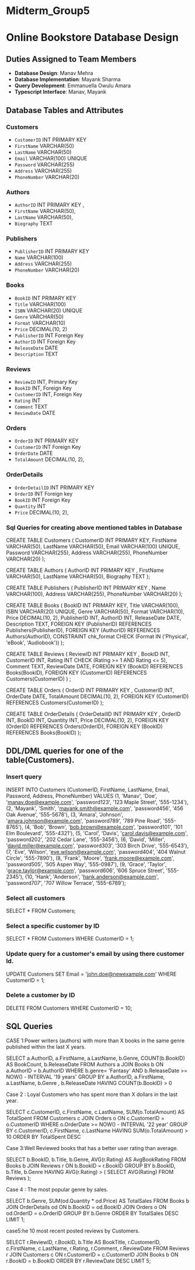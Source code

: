 # Midterm_Group5
# Online Bookstore Database Design

## Duties Assigned to Team Members
- **Database Design**: Manav Mehra
- **Database Implementation**: Mayank Sharma
- **Query Development**: Emmanuella Owulu Amara
- **Typescript Interface**: Manav, Mayank 

## Database Tables and Attributes

### Customers
- `CustomerID` INT PRIMARY KEY
- `FirstName` VARCHAR(50)
- `LastName` VARCHAR(50)
- `Email` VARCHAR(100) UNIQUE
- `Password` VARCHAR(255)
- `Address` VARCHAR(255)
- `PhoneNumber` VARCHAR(20)

### Authors
- `AuthorID` INT PRIMARY KEY ,
- `FirstName` VARCHAR(50),
- `LastName` VARCHAR(50),
- `Biography` TEXT

### Publishers
- `PublisherID` INT PRIMARY KEY 
- `Name` VARCHAR(100)
- `Address` VARCHAR(255)
- `PhoneNumber` VARCHAR(20) 

### Books
- `BookID` INT PRIMARY KEY
- `Title` VARCHAR(100)
- `ISBN` VARCHAR(20) UNIQUE
- `Genre` VARCHAR(50)
- `Format` VARCHAR(10)
- `Price` DECIMAL(10, 2)
- `PublisherID` INT Foreign Key
- `AuthorID` INT Foreign Key
- `ReleaseDate` DATE
- `Description` TEXT

### Reviews
- `ReviewID` INT, Primary Key
- `BookID` INT, Foreign Key
- `CustomerID` INT, Foreign Key
- `Rating` INT
- `Comment` TEXT
- `ReviewDate` DATE

### Orders
- `OrderID` INT PRIMARY KEY
- `CustomerID` INT Foreign Key
- `OrderDate` DATE
- `TotalAmount` DECIMAL(10, 2),

### OrderDetails
- `OrderDetailID` INT PRIMARY KEY
- `OrderID` INT Foreign key
- `BookID` INT Foreign Key
- `Quantity` INT
- `Price` DECIMAL(10, 2),  

### Sql Queries for creating above mentioned tables in Database

CREATE TABLE Customers ( 
CustomerID INT PRIMARY KEY,
FirstName VARCHAR(50), 
LastName VARCHAR(50),
Email VARCHAR(100) UNIQUE, 
Password VARCHAR(255), 
Address VARCHAR(255), 
PhoneNumber VARCHAR(20)
 );

CREATE TABLE Authors ( 
AuthorID INT PRIMARY KEY , 
FirstName VARCHAR(50), 
LastName VARCHAR(50), 
Biography TEXT 
);

CREATE TABLE Publishers (
PublisherID INT PRIMARY KEY , 
Name VARCHAR(100), 
Address VARCHAR(255), 
PhoneNumber VARCHAR(20) 
);

CREATE TABLE Books (
BookID INT PRIMARY KEY,
Title VARCHAR(100),
ISBN VARCHAR(20) UNIQUE,
Genre VARCHAR(50),
Format VARCHAR(10),  
Price DECIMAL(10, 2),
PublisherID INT,
AuthorID INT,
ReleaseDate DATE,
Description TEXT,
FOREIGN KEY (PublisherID) REFERENCES Publishers(PublisherID),
FOREIGN KEY (AuthorID) REFERENCES Authors(AuthorID),
CONSTRAINT chk_format CHECK (Format IN ('Physical', 'eBook', 'Audiobook')) 
 );

CREATE TABLE Reviews ( 
ReviewID INT PRIMARY KEY , 
BookID INT, 
CustomerID INT, 
Rating INT CHECK (Rating >= 1 AND Rating <= 5), 
Comment TEXT, 
ReviewDate DATE, 
FOREIGN KEY (BookID) REFERENCES Books(BookID), 
FOREIGN KEY (CustomerID) REFERENCES Customers(CustomerID) )
;

CREATE TABLE Orders ( 
OrderID INT PRIMARY KEY , 
CustomerID INT, 
OrderDate DATE, 
TotalAmount DECIMAL(10, 2), 
FOREIGN KEY (CustomerID) REFERENCES Customers(CustomerID) 
);

CREATE TABLE OrderDetails ( 
OrderDetailID INT PRIMARY KEY , 
OrderID INT, 
BookID INT, 
Quantity INT,
Price DECIMAL(10, 2), 
FOREIGN KEY (OrderID) REFERENCES Orders(OrderID), 
FOREIGN KEY (BookID) REFERENCES Books(BookID)
 );

## DDL/DML queries for one of the table(Customers).

### Insert query
INSERT INTO Customers (CustomerID, FirstName, LastName, Email, Password, Address, PhoneNumber) VALUES
(1, 'Manav', 'Doe', 'manav.doe@example.com', 'password123', '123 Maple Street', '555-1234'),
(2, 'Mayank', 'Smith', 'mayank.smith@example.com', 'password456', '456 Oak Avenue', '555-5678'),
(3, 'Amara', 'Johnson', 'amara.johnson@example.com', 'password789', '789 Pine Road', '555-8765'),
(4, 'Bob', 'Brown', 'bob.brown@example.com', 'password101', '101 Elm Boulevard', '555-4321'),
(5, 'Carol', 'Davis', 'carol.davis@example.com', 'password202', '202 Cedar Lane', '555-3456'),
(6, 'David', 'Miller', 'david.miller@example.com', 'password303', '303 Birch Drive', '555-6543'),
(7, 'Eve', 'Wilson', 'eve.wilson@example.com', 'password404', '404 Walnut Circle', '555-7890'),
(8, 'Frank', 'Moore', 'frank.moore@example.com', 'password505', '505 Aspen Way', '555-0987'),
(9, 'Grace', 'Taylor', 'grace.taylor@example.com', 'password606', '606 Spruce Street', '555-2345'),
(10, 'Hank', 'Anderson', 'hank.anderson@example.com', 'password707', '707 Willow Terrace', '555-6789');

### Select all customers
SELECT * FROM Customers;

### Select a specific customer by ID
SELECT * FROM Customers WHERE CustomerID = 1;

 ### Update query for a customer's email by using there customer Id.
UPDATE Customers
SET Email = 'john.doe@newexample.com'
WHERE CustomerID = 1;

### Delete a customer by ID
DELETE FROM Customers
WHERE CustomerID = 10;


## SQL Queries

CASE 1:Power writers (authors) with more than X books in the same genre published within the last X years.

SELECT a.AuthorID, a.FirstName, a.LastName, b.Genre, COUNT(b.BookID) AS BookCount, b.ReleaseDate
FROM Authors a 
JOIN Books b ON a.AuthorID = b.AuthorID 
WHERE b.genre= 'Fantasy'
AND b.ReleaseDate >= NOW() - INTERVAL '19 years'
GROUP BY a.AuthorID, a.FirstName, a.LastName, b.Genre , b.ReleaseDate
HAVING COUNT(b.BookID) > 0

Case 2 : Loyal Customers who has spent more than X dollars in the last year.

SELECT
    c.CustomerID,
    c.FirstName,
    c.LastName,
    SUM(o.TotalAmount) AS TotalSpent
FROM Customers c
JOIN Orders o ON c.CustomerID = o.CustomerID 
WHERE o.OrderDate >= NOW() - INTERVAL '22 year'
GROUP BY c.CustomerID, c.FirstName, c.LastName
HAVING SUM(o.TotalAmount) > 10
ORDER BY TotalSpent DESC

Case 3:Well Reviewed books that has a better user rating than average.

SELECT 
    b.BookID,
    b.Title,
    b.Genre,
    AVG(r.Rating) AS AvgBookRating
FROM Books b
JOIN Reviews r ON b.BookID = r.BookID
GROUP BY  b.BookID, b.Title, b.Genre
HAVING  AVG(r.Rating) > (
        SELECT AVG(Rating) FROM Reviews
    );

Case 4 : The most popular genre by sales.

SELECT
    b.Genre,
    SUM(od.Quantity * od.Price) AS TotalSales
FROM Books b
JOIN OrderDetails od ON b.BookID = od.BookID
JOIN Orders o ON od.OrderID = o.OrderID
GROUP BY b.Genre
ORDER BY TotalSales DESC
LIMIT 1;

case5:he 10 most recent posted reviews by Customers.

SELECT 
    r.ReviewID, 
    r.BookID, 
    b.Title AS BookTitle, 
    r.CustomerID, 
    c.FirstName, 
    c.LastName, 
    r.Rating, 
    r.Comment, 
    r.ReviewDate 
FROM Reviews r 
JOIN Customers c ON r.CustomerID = c.CustomerID 
JOIN Books b ON r.BookID = b.BookID 
ORDER BY r.ReviewDate DESC 
LIMIT 5;


